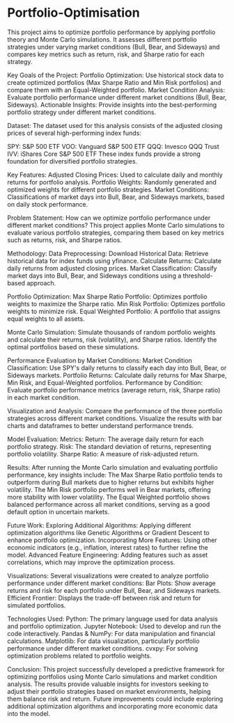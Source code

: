 # Portfolio-Optimisation

This project aims to optimize portfolio performance by applying portfolio theory and Monte Carlo simulations. It assesses different portfolio strategies under varying market conditions (Bull, Bear, and Sideways) and compares key metrics such as return, risk, and Sharpe ratio for each strategy.

Key Goals of the Project:
Portfolio Optimization: Use historical stock data to create optimized portfolios (Max Sharpe Ratio and Min Risk portfolios) and compare them with an Equal-Weighted portfolio.
Market Condition Analysis: Evaluate portfolio performance under different market conditions (Bull, Bear, Sideways).
Actionable Insights: Provide insights into the best-performing portfolio strategy under different market conditions.

Dataset:
The dataset used for this analysis consists of the adjusted closing prices of several high-performing index funds:

SPY: S&P 500 ETF
VOO: Vanguard S&P 500 ETF
QQQ: Invesco QQQ Trust
IVV: iShares Core S&P 500 ETF
These index funds provide a strong foundation for diversified portfolio strategies.

Key Features:
Adjusted Closing Prices: Used to calculate daily and monthly returns for portfolio analysis.
Portfolio Weights: Randomly generated and optimized weights for different portfolio strategies.
Market Conditions: Classifications of market days into Bull, Bear, and Sideways markets, based on daily stock performance.

Problem Statement:
How can we optimize portfolio performance under different market conditions? This project applies Monte Carlo simulations to evaluate various portfolio strategies, comparing them based on key metrics such as returns, risk, and Sharpe ratios.

Methodology:
Data Preprocessing:
Download Historical Data: Retrieve historical data for index funds using yfinance.
Calculate Returns: Calculate daily returns from adjusted closing prices.
Market Classification: Classify market days into Bull, Bear, and Sideways conditions using a threshold-based approach.

Portfolio Optimization:
Max Sharpe Ratio Portfolio: Optimizes portfolio weights to maximize the Sharpe ratio.
Min Risk Portfolio: Optimizes portfolio weights to minimize risk.
Equal Weighted Portfolio: A portfolio that assigns equal weights to all assets.

Monte Carlo Simulation:
Simulate thousands of random portfolio weights and calculate their returns, risk (volatility), and Sharpe ratios.
Identify the optimal portfolios based on these simulations.

Performance Evaluation by Market Conditions:
Market Condition Classification: Use SPY's daily returns to classify each day into Bull, Bear, or Sideways markets.
Portfolio Returns: Calculate daily returns for Max Sharpe, Min Risk, and Equal-Weighted portfolios.
Performance by Condition: Evaluate portfolio performance metrics (average return, risk, Sharpe ratio) in each market condition.

Visualization and Analysis:
Compare the performance of the three portfolio strategies across different market conditions.
Visualize the results with bar charts and dataframes to better understand performance trends.

Model Evaluation:
Metrics:
Return: The average daily return for each portfolio strategy.
Risk: The standard deviation of returns, representing portfolio volatility.
Sharpe Ratio: A measure of risk-adjusted return.

Results:
After running the Monte Carlo simulation and evaluating portfolio performance, key insights include:
The Max Sharpe Ratio portfolio tends to outperform during Bull markets due to higher returns but exhibits higher volatility.
The Min Risk portfolio performs well in Bear markets, offering more stability with lower volatility.
The Equal Weighted portfolio shows balanced performance across all market conditions, serving as a good default option in uncertain markets.


Future Work:
Exploring Additional Algorithms: Applying different optimization algorithms like Genetic Algorithms or Gradient Descent to enhance portfolio optimization.
Incorporating More Features: Using other economic indicators (e.g., inflation, interest rates) to further refine the model.
Advanced Feature Engineering: Adding features such as asset correlations, which may improve the optimization process.

Visualizations:
Several visualizations were created to analyze portfolio performance under different market conditions:
Bar Plots: Show average returns and risk for each portfolio under Bull, Bear, and Sideways markets.
Efficient Frontier: Displays the trade-off between risk and return for simulated portfolios.

Technologies Used:
Python: The primary language used for data analysis and portfolio optimization.
Jupyter Notebook: Used to develop and run the code interactively.
Pandas & NumPy: For data manipulation and financial calculations.
Matplotlib: For data visualization, particularly portfolio performance under different market conditions.
cvxpy: For solving optimization problems related to portfolio weights.

Conclusion:
This project successfully developed a predictive framework for optimizing portfolios using Monte Carlo simulations and market condition analysis. The results provide valuable insights for investors seeking to adjust their portfolio strategies based on market environments, helping them balance risk and return. Future improvements could include exploring additional optimization algorithms and incorporating more economic data into the model.

